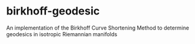 # birkhoff-geodesic
An implementation of the Birkhoff Curve Shortening Method to determine geodesics in isotropic Riemannian manifolds
